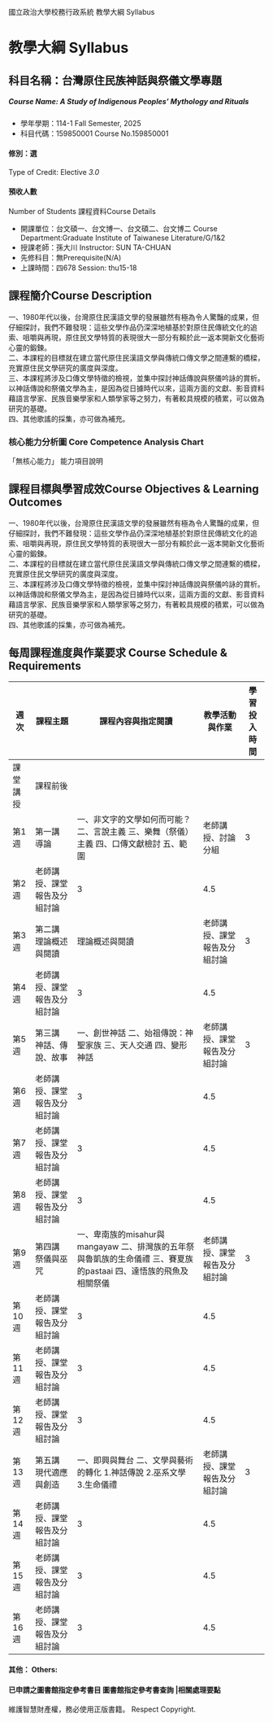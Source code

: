 國立政治大學校務行政系統 教學大綱 Syllabus
# 教學大綱 Syllabus
##  科目名稱：台灣原住民族神話與祭儀文學專題
#####  Course Name: A Study of Indigenous Peoples’ Mythology and Rituals
  * 學年學期：114-1 Fall Semester, 2025 
  * 科目代碼：159850001 Course No.159850001
#### 修別：選
Type of Credit: Elective 
_3.0_
#### 預收人數
Number of Students
課程資料Course Details
  * 開課單位：台文碩一、台文博一、台文碩二、台文博二 Course Department:Graduate Institute of Taiwanese Literature/G/1&2 
  * 授課老師：孫大川 Instructor: SUN TA-CHUAN 
  * 先修科目：無Prerequisite(N/A)
  * 上課時間：四678 Session: thu15-18
##  課程簡介Course Description
一、1980年代以後，台灣原住民漢語文學的發展雖然有極為令人驚豔的成果，但仔細探討，我們不難發現：這些文學作品仍深深地植基於對原住民傳統文化的追索、咀嚼與再現，原住民文學特質的表現很大一部分有賴於此一返本開新文化藝術心靈的鍛鍊。  
二、本課程的目標就在建立當代原住民漢語文學與傳統口傳文學之間連繫的橋樑，充實原住民文學研究的廣度與深度。  
三、本課程將涉及口傳文學特徵的檢視，並集中探討神話傳說與祭儀吟詠的賞析。以神話傳說和祭儀文學為主，是因為從日據時代以來，這兩方面的文獻、影音資料藉語言學家、民族音樂學家和人類學家等之努力，有著較具規模的積累，可以做為研究的基礎。  
四、其他歌謠的採集，亦可做為補充。
###  核心能力分析圖 Core Competence Analysis Chart
「無核心能力」 
能力項目說明
##  課程目標與學習成效Course Objectives & Learning Outcomes 
一、1980年代以後，台灣原住民漢語文學的發展雖然有極為令人驚豔的成果，但仔細探討，我們不難發現：這些文學作品仍深深地植基於對原住民傳統文化的追索、咀嚼與再現，原住民文學特質的表現很大一部分有賴於此一返本開新文化藝術心靈的鍛鍊。  
二、本課程的目標就在建立當代原住民漢語文學與傳統口傳文學之間連繫的橋樑，充實原住民文學研究的廣度與深度。  
三、本課程將涉及口傳文學特徵的檢視，並集中探討神話傳說與祭儀吟詠的賞析。以神話傳說和祭儀文學為主，是因為從日據時代以來，這兩方面的文獻、影音資料藉語言學家、民族音樂學家和人類學家等之努力，有著較具規模的積累，可以做為研究的基礎。  
四、其他歌謠的採集，亦可做為補充。
##  每周課程進度與作業要求 Course Schedule & Requirements
週次 |  課程主題 |  課程內容與指定閱讀 |  教學活動與作業 |  學習投入時間  
---|---|---|---|---  
課堂講授 |  課程前後  
第1週 |  第一講 導論 |  一、非文字的文學如何而可能？ 二、言說主義 三、樂舞（祭儀）主義 四、口傳文獻檢討 五、範圍 |  老師講授、討論分組 |  3 |  4.5  
第2週 |  老師講授、課堂報告及分組討論 |  3 |  4.5  
第3週 |  第二講 理論概述與閱讀 |  理論概述與閱讀 |  老師講授、課堂報告及分組討論 |  3 |  4.5  
第4週 |  老師講授、課堂報告及分組討論 |  3 |  4.5  
第5週 |  第三講 神話、傳說、故事 |  一、創世神話 二、始祖傳說：神聖家族 三、天人交通 四、變形神話 |  老師講授、課堂報告及分組討論 |  3 |  4.5  
第6週 |  老師講授、課堂報告及分組討論 |  3 |  4.5  
第7週 |  老師講授、課堂報告及分組討論 |  3 |  4.5  
第8週 |  老師講授、課堂報告及分組討論 |  3 |  4.5  
第9週 |  第四講 祭儀與巫咒 |  一、卑南族的misahur與mangayaw 二、排灣族的五年祭與魯凱族的生命儀禮 三、賽夏族的pastaai 四、達悟族的飛魚及相關祭儀 |  老師講授、課堂報告及分組討論 |  3 |  4.5  
第10週 |  老師講授、課堂報告及分組討論 |  3 |  4.5  
第11週 |  老師講授、課堂報告及分組討論 |  3 |  4.5  
第12週 |  老師講授、課堂報告及分組討論 |  3 |  4.5  
第13週 |  第五講 現代適應與創造 |  一、即興與舞台 二、文學與藝術的轉化 1.神話傳說 2.巫系文學 3.生命儀禮 |  老師講授、課堂報告及分組討論 |  3 |  4.5  
第14週 |  老師講授、課堂報告及分組討論 |  3 |  4.5  
第15週 |  老師講授、課堂報告及分組討論 |  3 |  4.5  
第16週 |  老師講授、課堂報告及分組討論 |  3 |  4.5  
####  其他： Others:
####  已申請之圖書館指定參考書目  圖書館指定參考書查詢 |相關處理要點
維護智慧財產權，務必使用正版書籍。 Respect Copyright.